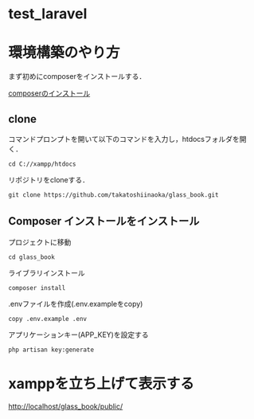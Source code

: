 # test_laravel

# 環境構築のやり方
まず初めにcomposerをインストールする．

[composerのインストール](https://laraweb.net/surrounding/1669/)

## clone
コマンドプロンプトを開いて以下のコマンドを入力し，htdocsフォルダを開く．
        
    cd C://xampp/htdocs
        
リポジトリをcloneする．

    git clone https://github.com/takatoshiinaoka/glass_book.git

## Composer インストールをインストール
プロジェクトに移動

    cd glass_book
    
ライブラリインストール

    composer install
    
.envファイルを作成(.env.exampleをcopy)

    copy .env.example .env 
    
アプリケーションキー(APP_KEY)を設定する

    php artisan key:generate

# xamppを立ち上げて表示する

[http://localhost/glass_book/public/](http://localhost/glass_book/public/)

